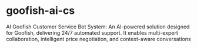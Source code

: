 # goofish-ai-cs
AI Goofish Customer Service Bot System: An AI-powered solution designed for Goofish, delivering 24/7 automated support. It enables multi-expert collaboration, intelligent price negotiation, and context-aware conversations

